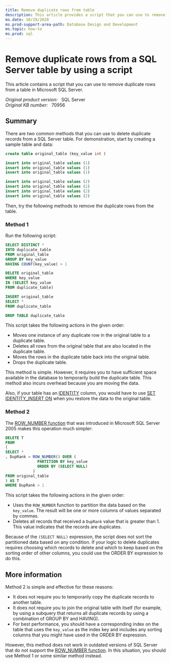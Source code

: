 ```yaml
---
title: Remove duplicate rows from table
description: This article provides a script that you can use to remove duplicate rows from a SQL Server table.
ms.date: 10/29/2020
ms.prod-support-area-path: Database Design and Development
ms.topic: how-to
ms.prod: sql
---
```

# Remove duplicate rows from a SQL Server table by using a script

This article contains a script that you can use to remove duplicate rows from a table in Microsoft SQL Server.

_Original product version:_ &nbsp; SQL Server  
_Original KB number:_ &nbsp; 70956

## Summary

There are two common methods that you can use to delete duplicate records from a SQL Server table. For demonstration, start by creating a sample table and data:

```sql
create table original_table (key_value int )

insert into original_table values (1)
insert into original_table values (1)
insert into original_table values (1)

insert into original_table values (2)
insert into original_table values (2)
insert into original_table values (2)
insert into original_table values (2)
```

Then, try the following methods to remove the duplicate rows from the table.

### Method 1

Run the following script:

```sql
SELECT DISTINCT *
INTO duplicate_table
FROM original_table
GROUP BY key_value
HAVING COUNT(key_value) > 1

DELETE original_table
WHERE key_value
IN (SELECT key_value
FROM duplicate_table)

INSERT original_table
SELECT *
FROM duplicate_table

DROP TABLE duplicate_table
```

This script takes the following actions in the given order:

- Moves one instance of any duplicate row in the original table to a duplicate table.
- Deletes all rows from the original table that are also located in the duplicate table.
- Moves the rows in the duplicate table back into the original table.
- Drops the duplicate table.

This method is simple. However, it requires you to have sufficient space available in the database to temporarily build the duplicate table. This method also incurs overhead because you are moving the data.

Also, if your table has an [IDENTITY](https://docs.microsoft.com/sql/t-sql/statements/create-table-transact-sql-identity-property) column, you would have to use [SET IDENTITY_INSERT ON](https://docs.microsoft.com/sql/t-sql/statements/set-identity-insert-transact-sql) when you restore the data to the original table.

### Method 2

The [ROW_NUMBER function](https://docs.microsoft.com/sql/t-sql/functions/row-number-transact-sql) that was introduced in Microsoft SQL Server 2005 makes this operation much simpler:

```sql
DELETE T
FROM
(
SELECT *
, DupRank = ROW_NUMBER() OVER (
              PARTITION BY key_value
              ORDER BY (SELECT NULL)
            )
FROM original_table
) AS T
WHERE DupRank > 1 
```

This script takes the following actions in the given order:

- Uses the `ROW_NUMBER` function to partition the data based on the `key_value`. The result will be one or more columns of values separated by commas.
- Deletes all records that received a `DupRank` value that is greater than 1. This value indicates that the records are duplicates.

Because of the `(SELECT NULL)` expression, the script does not sort the partitioned data based on any condition. If your logic to delete duplicates requires choosing which records to delete and which to keep based on the sorting order of other columns, you could use the ORDER BY expression to do this.

## More information

Method 2 is simple and effective for these reasons:

- It does not require you to temporarily copy the duplicate records to another table.
- It does not require you to join the original table with itself (for example, by using a subquery that returns all duplicate records by using a combination of GROUP BY and HAVING).
- For best performance, you should have a corresponding index on the table that uses the `key_value` as the index key and includes any sorting columns that you might have used in the ORDER BY expression.

However, this method does not work in outdated versions of SQL Server that do not support the [ROW_NUMBER function](https://docs.microsoft.com/sql/t-sql/functions/row-number-transact-sql). In this situation, you should use Method 1 or some similar method instead.
